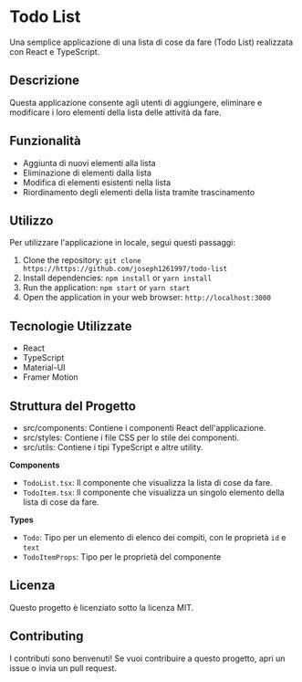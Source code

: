 # Todo List

Una semplice applicazione di una lista di cose da fare (Todo List) realizzata con React e TypeScript.

## Descrizione

Questa applicazione consente agli utenti di aggiungere, eliminare e modificare i loro elementi della lista delle attività da fare.

## Funzionalità

- Aggiunta di nuovi elementi alla lista
- Eliminazione di elementi dalla lista
- Modifica di elementi esistenti nella lista
- Riordinamento degli elementi della lista tramite trascinamento

## Utilizzo

Per utilizzare l'applicazione in locale, segui questi passaggi:

1. Clone the repository: `git clone https://https://github.com/joseph1261997/todo-list`
2. Install dependencies: `npm install` or `yarn install`
3. Run the application: `npm start` or `yarn start`
4. Open the application in your web browser: `http://localhost:3000`

## Tecnologie Utilizzate

* React
* TypeScript
* Material-UI
* Framer Motion

## Struttura del Progetto

* src/components: Contiene i componenti React dell'applicazione.
* src/styles: Contiene i file CSS per lo stile dei componenti.
* src/utils: Contiene i tipi TypeScript e altre utility.

**Components**

* `TodoList.tsx`: Il componente che visualizza la lista di cose da fare.
* `TodoItem.tsx`: Il componente che visualizza un singolo elemento della lista di cose da fare.

**Types**

* `Todo`: Tipo per un elemento di elenco dei compiti, con le proprietà `id` e `text`
* `TodoItemProps`: Tipo per le proprietà del componente

## Licenza

Questo progetto è licenziato sotto la licenza MIT.

## Contributing

I contributi sono benvenuti! Se vuoi contribuire a questo progetto, apri un issue o invia un pull request.